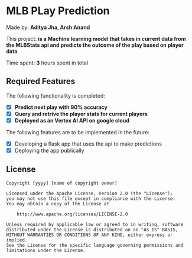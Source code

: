 # MLB PLay Prediction

Made by: **Aditya Jha, Arsh Anand**

This project: **is a Machine learning model that takes in current data from the MLBStats api and predicts the outcome of the play based on player data**

Time spent: **3** hours spent in total

## Required Features

The following functionality is completed:

- [x] **Predict next play with 90% accuracy**
- [x] **Query and retrive the player stats for current players**
- [x] **Deployed as an Vertex AI API on google cloud**

The following features are to be implemented in the future:

- [x] Developing a flask app that uses the api to make predictions
- [x] Deploying the app publically

## License

    Copyright [yyyy] [name of copyright owner]

    Licensed under the Apache License, Version 2.0 (the "License");
    you may not use this file except in compliance with the License.
    You may obtain a copy of the License at

        http://www.apache.org/licenses/LICENSE-2.0

    Unless required by applicable law or agreed to in writing, software
    distributed under the License is distributed on an "AS IS" BASIS,
    WITHOUT WARRANTIES OR CONDITIONS OF ANY KIND, either express or implied.
    See the License for the specific language governing permissions and
    limitations under the License.
